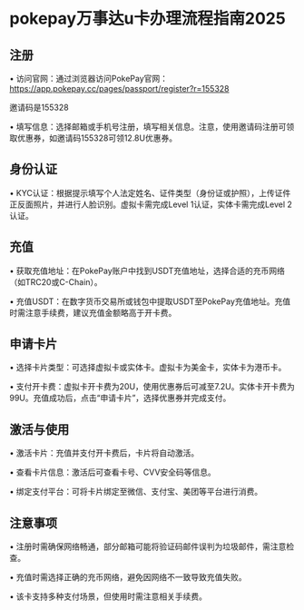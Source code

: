 # pokepay万事达u卡办理流程指南2025


## 注册

• 访问官网：通过浏览器访问PokePay官网：https://app.pokepay.cc/pages/passport/register?r=155328

邀请码是155328

• 填写信息：选择邮箱或手机号注册，填写相关信息。注意，使用邀请码注册可领取优惠券，如邀请码155328可领12.8U优惠券。


## 身份认证

• KYC认证：根据提示填写个人法定姓名、证件类型（身份证或护照），上传证件正反面照片，并进行人脸识别。虚拟卡需完成Level 1认证，实体卡需完成Level 2认证。


## 充值

• 获取充值地址：在PokePay账户中找到USDT充值地址，选择合适的充币网络（如TRC20或C-Chain）。

• 充值USDT：在数字货币交易所或钱包中提取USDT至PokePay充值地址。充值时需注意手续费，建议充值金额略高于开卡费。


## 申请卡片

• 选择卡片类型：可选择虚拟卡或实体卡。虚拟卡为美金卡，实体卡为港币卡。

• 支付开卡费：虚拟卡开卡费为20U，使用优惠券后可减至7.2U。实体卡开卡费为99U。充值成功后，点击“申请卡片”，选择优惠券并完成支付。


## 激活与使用

• 激活卡片：充值并支付开卡费后，卡片将自动激活。

• 查看卡片信息：激活后可查看卡号、CVV安全码等信息。

• 绑定支付平台：可将卡片绑定至微信、支付宝、美团等平台进行消费。


## 注意事项

• 注册时需确保网络畅通，部分邮箱可能将验证码邮件误判为垃圾邮件，需注意检查。

• 充值时需选择正确的充币网络，避免因网络不一致导致充值失败。

• 该卡支持多种支付场景，但使用时需注意相关手续费。